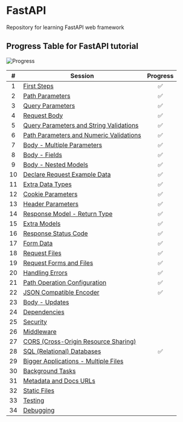 # FastAPI

Repository for learning FastAPI web framework

## Progress Table for FastAPI tutorial

![Progress](https://progress-bar.dev/68/?title=progress)

| #  | Session                                                                                                           | Progress |
|:--:|-------------------------------------------------------------------------------------------------------------------|:--------:|
| 1  | [First Steps](https://fastapi.tiangolo.com/tutorial/first-steps/)                                                 |    ✅     |
| 2  | [Path Parameters](https://fastapi.tiangolo.com/tutorial/path-params/)                                             |    ✅     |
| 3  | [Query Parameters](https://fastapi.tiangolo.com/tutorial/query-params/)                                           |    ✅     |
| 4  | [Request Body](https://fastapi.tiangolo.com/tutorial/body/)                                                       |    ✅     |
| 5  | [Query Parameters and String Validations](https://fastapi.tiangolo.com/tutorial/query-params-str-validations/)    |    ✅     |
| 6  | [Path Parameters and Numeric Validations](https://fastapi.tiangolo.com/tutorial/path-params-numeric-validations/) |    ✅     |
| 7  | [Body - Multiple Parameters](https://fastapi.tiangolo.com/tutorial/body-multiple-params/)                         |    ✅     |
| 8  | [Body - Fields](https://fastapi.tiangolo.com/tutorial/body-fields/)                                               |    ✅     |
| 9  | [Body - Nested Models](https://fastapi.tiangolo.com/tutorial/body-nested-models/)                                 |    ✅     |
| 10 | [Declare Request Example Data](https://fastapi.tiangolo.com/tutorial/schema-extra-example/)                       |    ✅     |
| 11 | [Extra Data Types](https://fastapi.tiangolo.com/tutorial/extra-data-types/)                                       |    ✅     |
| 12 | [Cookie Parameters](https://fastapi.tiangolo.com/tutorial/cookie-params/)                                         |    ✅     |
| 13 | [Header Parameters](https://fastapi.tiangolo.com/tutorial/header-params/)                                         |    ✅     |
| 14 | [Response Model - Return Type](https://fastapi.tiangolo.com/tutorial/response-model/)                             |    ✅     |
| 15 | [Extra Models](https://fastapi.tiangolo.com/tutorial/extra-models/)                                               |    ✅     |
| 16 | [Response Status Code](https://fastapi.tiangolo.com/tutorial/response-status-code/)                               |    ✅     |
| 17 | [Form Data](https://fastapi.tiangolo.com/tutorial/request-forms/)                                                 |    ✅     |
| 18 | [Request Files](https://fastapi.tiangolo.com/tutorial/request-files/)                                             |    ✅     |
| 19 | [Request Forms and Files](https://fastapi.tiangolo.com/tutorial/request-forms-and-files/)                         |    ✅     |
| 20 | [Handling Errors](https://fastapi.tiangolo.com/tutorial/handling-errors/)                                         |    ✅     |
| 21 | [Path Operation Configuration](https://fastapi.tiangolo.com/tutorial/path-operation-configuration/)               |    ✅     |
| 22 | [JSON Compatible Encoder](https://fastapi.tiangolo.com/tutorial/encoder/)                                         |    ✅     |
| 23 | [Body - Updates](https://fastapi.tiangolo.com/tutorial/body-updates/)                                             |          |
| 24 | [Dependencies](https://fastapi.tiangolo.com/tutorial/dependencies/)                                               |          |
| 25 | [Security](https://fastapi.tiangolo.com/tutorial/security/)                                                       |          |
| 26 | [Middleware](https://fastapi.tiangolo.com/tutorial/middleware/)                                                   |          |
| 27 | [CORS (Cross-Origin Resource Sharing)](https://fastapi.tiangolo.com/tutorial/cors/)                               |          |
| 28 | [SQL (Relational) Databases](https://fastapi.tiangolo.com/tutorial/sql-databases/)                                |    ✅     |
| 29 | [Bigger Applications - Multiple Files](https://fastapi.tiangolo.com/tutorial/bigger-applications/)                |          |
| 30 | [Background Tasks](https://fastapi.tiangolo.com/tutorial/background-tasks/)                                       |          |
| 31 | [Metadata and Docs URLs](https://fastapi.tiangolo.com/tutorial/metadata/)                                         |          |
| 32 | [Static Files](https://fastapi.tiangolo.com/tutorial/static-files/)                                               |          |
| 33 | [Testing](https://fastapi.tiangolo.com/tutorial/testing/)                                                         |          |
| 34 | [Debugging](https://fastapi.tiangolo.com/tutorial/debugging/)                                                     |          |
